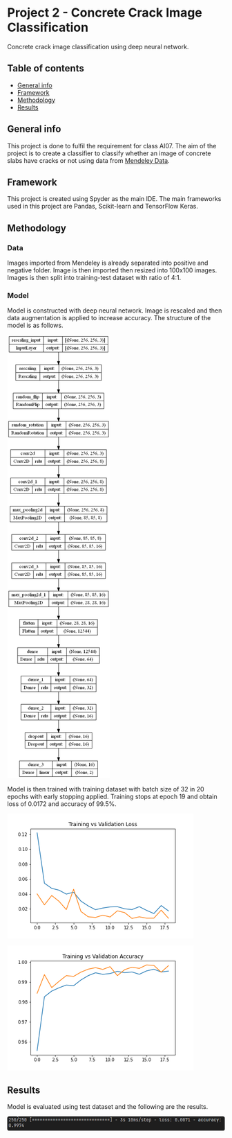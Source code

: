 # Project 2 - Concrete Crack Image Classification
Concrete crack image classification using deep neural network.

## Table of contents
* [General info](#general-info-general-info)
* [Framework](#framework-framework)
* [Methodology](#methodology-methodology)
* [Results](#results-results)

## General info
This project is done to fulfil the requirement for class AI07. The aim of the project is to create a classifier to classify whether an image of concrete slabs have cracks or not using data from [Mendeley Data](https://data.mendeley.com/datasets/5y9wdsg2zt/2).

## Framework
This project is created using Spyder as the main IDE. The main frameworks used in this project are Pandas, Scikit-learn and TensorFlow Keras.

## Methodology
### Data
Images imported from Mendeley is already separated into positive and negative folder. Image is then imported then resized into 100x100 images. Images is then split into training-test dataset with ratio of 4:1.

### Model
Model is constructed with deep neural network. Image is rescaled and then data augmentation is applied to increase accuracy. The structure of the model is as follows.

![model](model.png)

Model is then trained with training dataset with batch size of 32 in 20 epochs with early stopping applied. Training stops at epoch 19 and obtain loss of 0.0172 and accuracy of 99.5%.

![loss](loss.png)


![metrics](metrics.png)

## Results
Model is evaluated using test dataset and the following are the results.

![result](results.png)

